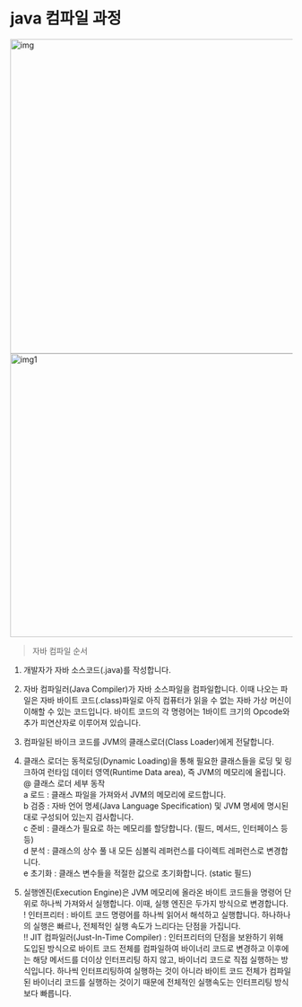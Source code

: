 # java 컴파일 과정

<img width="560" alt="img" src="https://user-images.githubusercontent.com/95405810/155982508-043b7170-4d05-4723-9655-5c9ce76d66e0.PNG">

<img width="505" alt="img1" src="https://user-images.githubusercontent.com/95405810/155982755-c9557ec5-6c64-4845-a817-c68c82c510b7.PNG">

> 자바 컴파일 순서
1. 개발자가 자바 소스코드(.java)를 작성합니다.

2. 자바 컴파일러(Java Compiler)가 자바 소스파일을 컴파일합니다. 이때 나오는 파일은 자바 바이트 코드(.class)파일로 아직 컴퓨터가 읽을 수 없는 자바 가상 머신이 이해할 수 있는 코드입니다. 바이트 코드의 각 명령어는 1바이트 크기의 Opcode와 추가 피연산자로 이루어져 있습니다.

3. 컴파일된 바이크 코드를 JVM의 클래스로더(Class Loader)에게 전달합니다.

4. 클래스 로더는 동적로딩(Dynamic Loading)을 통해 필요한 클래스들을 로딩 및 링크하여 런타임 데이터 영역(Runtime Data area), 즉 JVM의 메모리에 올립니다.
@ 클래스 로더 세부 동작   
a 로드 : 클래스 파일을 가져와서 JVM의 메모리에 로드합니다.   
b 검증 : 자바 언어 명세(Java Language Specification) 및 JVM 명세에 명시된 대로 구성되어 있는지 검사합니다.   
c 준비 : 클래스가 필요로 하는 메모리를 할당합니다. (필드, 메서드, 인터페이스 등등)   
d 분석 : 클래스의 상수 풀 내 모든 심볼릭 레퍼런스를 다이렉트 레퍼런스로 변경합니다.   
e 초기화 : 클래스 변수들을 적절한 값으로 초기화합니다. (static 필드)   

5. 실행엔진(Execution Engine)은 JVM 메모리에 올라온 바이트 코드들을 명령어 단위로 하나씩 가져와서 실행합니다. 이때, 실행 엔진은 두가지 방식으로 변경합니다.   
! 인터프리터 : 바이트 코드 명령어를 하나씩 읽어서 해석하고 실행합니다. 하나하나의 실행은 빠르나, 전체적인 실행 속도가 느리다는 단점을 가집니다.   
!! JIT 컴파일러(Just-In-Time Compiler) : 인터프리터의 단점을 보완하기 위해 도입된 방식으로 바이트 코드 전체를 컴파일하여 바이너리 코드로 변경하고 이후에는 해당 메서드를 더이상 인터프리팅 하지 않고, 바이너리 코드로 직접 실행하는 방식입니다. 하나씩 인터프리팅하여 실행하는 것이 아니라 바이트 코드 전체가 컴파일된 바이너리 코드를 실행하는 것이기 때문에 전체적인 실행속도는 인터프리팅 방식보다 빠릅니다.
